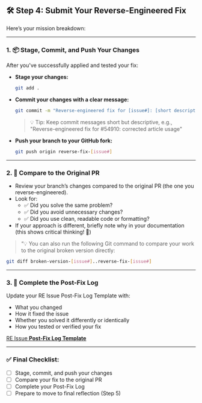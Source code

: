## 🛠 Step 4: Submit Your Reverse-Engineered Fix

Here’s your mission breakdown:

---

### 1. 📦 **Stage, Commit, and Push Your Changes**

After you've successfully applied and tested your fix:

- **Stage your changes:**
    
    ```bash
    git add .
    ```
    
- **Commit your changes with a clear message:**
    
    ```bash
    git commit -m "Reverse-engineered fix for [issue#]: [short description of fix]"
    ```
    
    > 💡 Tip: Keep commit messages short but descriptive, e.g., "Reverse-engineered fix for #54910: corrected article usage"
    > 
- **Push your branch to your GitHub fork:**
    
    ```bash
    git push origin reverse-fix-[issue#]
    ```
    

---

### 2. 🔀 **Compare to the Original PR**

- Review your branch’s changes compared to the original PR (the one you reverse-engineered).
- Look for:
    - ✅ Did you solve the same problem?
    - ✅ Did you avoid unnecessary changes?
    - ✅ Did you use clean, readable code or formatting?
- If your approach is different, briefly note why in your documentation (this shows critical thinking! 🧠)

> “💡 You can also run the following Git command to compare your work to the original broken version directly:
> 

```bash
git diff broken-version-[issue#]..reverse-fix-[issue#]
```

---

### 3. 📝 **Complete the Post-Fix Log**

Update your RE Issue Post-Fix Log Template with:

- What you changed
- How it fixed the issue
- Whether you solved it differently or identically
- How you tested or verified your fix

[RE Issue **Post-Fix Log Template**](/logs/re-issue-post-fix-log-template.md)

---

### ✅ Final Checklist:

- [ ]  Stage, commit, and push your changes
- [ ]  Compare your fix to the original PR
- [ ]  Complete your Post-Fix Log
- [ ]  Prepare to move to final reflection (Step 5)